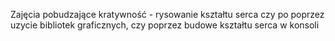Zajęcia pobudzające kratywność - rysowanie kształtu serca czy po poprzez uzycie bibliotek graficznych, czy poprzez budowe kształtu serca w konsoli 
